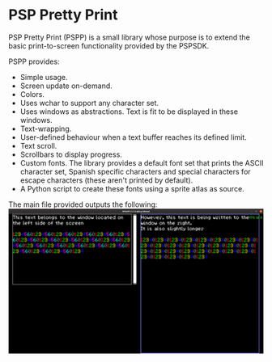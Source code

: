 # PSP Pretty Print

PSP Pretty Print (PSPP) is a small library whose purpose is to extend the basic print-to-screen functionality provided by the PSPSDK.

PSPP provides:
- Simple usage.
- Screen update on-demand.
- Colors.
- Uses wchar to support any character set.
- Uses windows as abstractions. Text is fit to be displayed in these windows.
- Text-wrapping.
- User-defined behaviour when a text buffer reaches its defined limit.
- Text scroll.
- Scrollbars to display progress.
- Custom fonts. The library provides a default font set that prints the ASCII character set, Spanish specific characters and special characters for escape characters (these aren't printed by default).
- A Python script to create these fonts using a sprite atlas as source.

The main file provided outputs the following:
![Screen capture](readme_resources/screen-capture.png)
